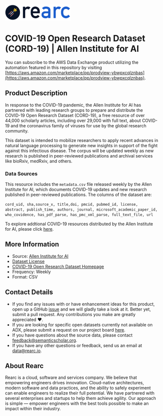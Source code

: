 <a href="https://www.rearc.io/data/">
    <img src="./rearc_logo_rgb.png" alt="Rearc Logo" title="Rearc Logo" height="52" />
</a>

# COVID-19 Open Research Dataset (CORD-19) | Allen Institute for AI

You can subscribe to the AWS Data Exchange product utilizing the automation featured in this repository by visiting [https://aws.amazon.com/marketplace/pp/prodview-ybwpxcqlznbas](https://aws.amazon.com/marketplace/pp/prodview-ybwpxcqlznbas). 

## Product Description
In response to the COVID-19 pandemic, the Allen Institute for AI has partnered with leading research groups to prepare and distribute the COVID-19 Open Research Dataset (CORD-19), a free resource of over 44,000 scholarly articles, including over 29,000 with full text, about COVID-19 and the coronavirus family of viruses for use by the global research community.

This dataset is intended to mobilize researchers to apply recent advances in natural language processing to generate new insights in support of the fight against this infectious disease. The corpus will be updated weekly as new research is published in peer-reviewed publications and archival services like bioRxiv, medRxiv, and others.

### Data Sources
This resource includes the `metadata.csv` file released weekly by the Allen Institute for AI, which documents COVID-19 updates and new research published in peer-reviewed publications. The columns of the dataset are:

`cord_uid, sha,source_x, title,doi, pmcid, pubmed_id, license, abstract, publish_time, authors, journal, microsoft_academic_paper_id, who_covidence, has_pdf_parse, has_pmc_xml_parse, full_text_file, url`

To explore addtional COVID-19 resources distributed by the Allen Institute for AI, please click [here](https://www.semanticscholar.org/cord19/download).

## More Information
- Source: [Allen Institute for AI](https://allenai.org/)  
- [Dataset License](https://ai2-semanticscholar-cord-19.s3-us-west-2.amazonaws.com/2020-03-13/COVID.DATA.LIC.AGMT.pdf)    
- [COVID-19 Open Research Dataset Homepage](https://pages.semanticscholar.org/coronavirus-research)    
- Frequency: Weekly
- Format: CSV

## Contact Details
- If you find any issues with or have enhancement ideas for this product, open up a GitHub [issue](https://github.com/rearc-data/covid-19-open-research/issues) and we will gladly take a look at it. Better yet, submit a pull request. Any contributions you make are greatly appreciated :heart:.
- If you are looking for specific open datasets currently not available on ADX, please submit a request on our project board [here](https://github.com/rearc-data/covid-datasets-aws-data-exchange/projects/1).
- If you have questions about the source data, please contact feedback@semanticscholar.org.
- If you have any other questions or feedback, send us an email at data@rearc.io.

## About Rearc
Rearc is a cloud, software and services company. We believe that empowering engineers drives innovation. Cloud-native architectures, modern software and data practices, and the ability to safely experiment can enable engineers to realize their full potential. We have partnered with several enterprises and startups to help them achieve agility. Our approach is simple — empower engineers with the best tools possible to make an impact within their industry.